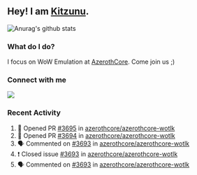 ## Hey! I am [Kitzunu](https://Github.com/Kitzunu).

![Anurag's github stats](https://github-readme-stats.kitzunu.vercel.app/api?username=Kitzunu&show_icons=true)

### What do I do?

I focus on WoW Emulation at [AzerothCore](https://Github.com/AzerothCore). Come join us ;)

### Connect with me
[![](https://img.shields.io/badge/AzerothCore%20Discord-Connect%20with%20me!-green)](https://discord.com/invite/gkt4y2x)

### Recent Activity

<!--START_SECTION:activity-->
1. 💪 Opened PR [#3695](https://github.com/azerothcore/azerothcore-wotlk/pull/3695) in [azerothcore/azerothcore-wotlk](https://github.com/azerothcore/azerothcore-wotlk)
2. 💪 Opened PR [#3694](https://github.com/azerothcore/azerothcore-wotlk/pull/3694) in [azerothcore/azerothcore-wotlk](https://github.com/azerothcore/azerothcore-wotlk)
3. 🗣 Commented on [#3693](https://github.com/azerothcore/azerothcore-wotlk/issues/3693) in [azerothcore/azerothcore-wotlk](https://github.com/azerothcore/azerothcore-wotlk)
4. ❗️ Closed issue [#3693](https://github.com/azerothcore/azerothcore-wotlk/issues/3693) in [azerothcore/azerothcore-wotlk](https://github.com/azerothcore/azerothcore-wotlk)
5. 🗣 Commented on [#3693](https://github.com/azerothcore/azerothcore-wotlk/issues/3693) in [azerothcore/azerothcore-wotlk](https://github.com/azerothcore/azerothcore-wotlk)
<!--END_SECTION:activity-->
